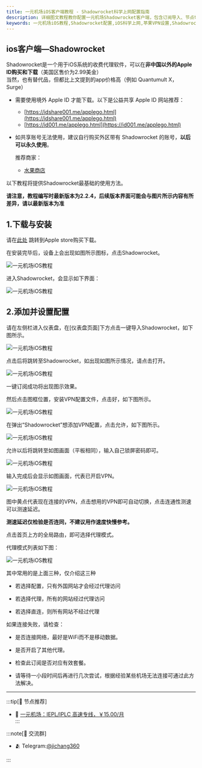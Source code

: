 ```yaml
---
title: 一元机场iOS客户端教程 - Shadowrocket科学上网配置指南
description: 详细图文教程教你配置一元机场Shadowrocket客户端，包含订阅导入、节点切换、代理模式设置及常见问题解决方案，适用于iPhone/iPad用户。
keywords: 一元机场iOS教程,Shadowrocket配置,iOS科学上网,苹果VPN设置,Shadowrocket使用指南,节点订阅导入,代理模式选择
---
```


## ios客户端—Shadowrocket

Shadowrocket是一个用于iOS系统的收费代理软件，可以在**非中国以外的Apple ID购买和下载**（美国区售价为2.99美金）  
当然，也有替代品，但都比上文提到的app价格高（例如 Quantumult X， Surge）

-   需要使用境外 Apple ID 才能下载。以下是公益共享 Apple ID 网站推荐：
    
    -   [https://idshare001.me/applego.html](https://idshare001.me/applego.html)
    -   [https://id001.me/applego.html](https://id001.me/applego.html)
-   如共享账号无法使用，建议自行购买外区带有 Shadowrocket 的账号，**以后可以永久使用**。

    推荐商家：
    
    -   [水果商店](https://appleshop.win)

以下教程将提供Shadowrocket最基础的使用方法。

**请注意，教程编写时最新版本为2.2.4，后续版本界面可能会与图片所示内容有所差异，请以最新版本为准**

## 1.下载与安装

请在[此处](https://apps.apple.com/us/app/shadowrocket/id932747118) 跳转到Apple store购买下载。

在安装完毕后，设备上会出现如图所示图标，点击Shadowrocket。

![一元机场iOS教程](/assets/1.jpg "一元机场iOS教程")

进入Shadowrocket，会显示如下界面：

![一元机场iOS教程](/assets/2.jpg "一元机场iOS教程")

## 2.添加并设置配置

请在左侧栏进入仪表盘，在[仪表盘页面]下方点击一键导入Shadowrocket，如下图所示。

![一元机场iOS教程](/assets/3.jpg "一元机场iOS教程")

点击后将跳转至Shadowrocket，如出现如图所示情况，请点击打开。

![一元机场iOS教程](/assets/4.jpg "一元机场iOS教程")

一键订阅成功将出现图示效果。



然后点击图框位置，安装VPN配置文件，点击好，如下图所示。

![一元机场iOS教程](/assets/6.jpg "一元机场iOS教程")

在弹出“Shadowrocket”想添加VPN配置，点击允许，如下图所示。

![一元机场iOS教程](/assets/7.jpg "一元机场iOS教程")

允许以后将跳转至如图画面（平板相同），输入自己锁屏密码即可。

![一元机场iOS教程](/assets/8.jpg "一元机场iOS教程")

输入完成后会显示如图画面，代表已开启VPN。

![一元机场iOS教程](/assets/9.jpg "一元机场iOS教程")

图中黄点代表现在连接的VPN，点击想用的VPN即可自动切换，点击连通性测速可以测速延迟。

**测速延迟仅检验是否连同，不建议用作速度快慢参考。**

点击首页上方的全局路由，即可选择代理模式。

代理模式列表如下图：

![一元机场iOS教程](/assets/10.jpg "一元机场iOS教程")

其中常用的是上面三种，仅介绍这三种

-   若选择配置，只有外国网站才会经过代理访问
    
-   若选择代理，所有的网站经过代理访问
    
-   若选择直连，则所有网站不经过代理
    

如果连接失败，请检查：

-   是否连接网络，最好是WiFi而不是移动数据。
    
-   是否开启了其他代理。
    
-   检查此订阅是否对应有效套餐。
    
-   请等待一小段时间后再进行几次尝试，根据经验某些机场无法连接可通过此方法解决。

------------------
:::tip[🎉 节点推荐]
- 🚀 <a href="https://a.suola.link/1yuan" rel="sponsored nofollow noopener" target="_blank">一元机场：IEPL/IPLC 高速专线，￥15.00/月</a><br>
:::

:::note[💬 交流群]

- 🫂 Telegram:[@jichang360](https://t.me/jichang360)

:::
